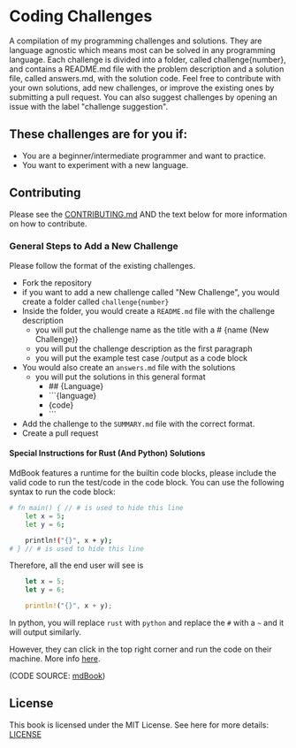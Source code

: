 # Coding Challenges

A compilation of my programming challenges and solutions. They are language agnostic which means most can be solved in any programming language. Each challenge is divided into a folder, called challenge{number}, and contains a README.md file with the problem description and a solution file, called answers.md, with the solution code. Feel free to contribute with your own solutions, add new challenges, or improve the existing ones by submitting a pull request. You can also suggest challenges by opening an issue with the label "challenge suggestion".

## These challenges are for you if:
- You are a beginner/intermediate programmer and want to practice.
- You want to experiment with a new language.

## Contributing
Please see the [CONTRIBUTING.md](/CONTRIBUTING.md) AND the text below for more information on how to contribute.

### General Steps to Add a New Challenge
Please follow the format of the existing challenges.

- Fork the repository
- if you want to add a new challenge called "New Challenge", you would create a folder called `challenge{number}`
- Inside the folder, you would create a `README.md` file with the challenge description
    - you will put the challenge name as the title with a # {name (New Challenge)}
    - you will put the challenge description as the first paragraph
    - you will put the example test case /output as a code block
- You would also create an `answers.md` file with the solutions
    - you will put the solutions in this general format
        - \#\# {Language}
        - \`\`\`{language}
        - {code}
        - \`\`\`
- Add the challenge to the `SUMMARY.md` file with the correct format.
- Create a pull request


#### Special Instructions for Rust (And Python) Solutions
MdBook features a runtime for the builtin code blocks, please include the valid code to run the test/code in the code block. You can use the following syntax to run the code block:

```bash
# fn main() { // # is used to hide this line
    let x = 5;
    let y = 6;

    println!("{}", x + y);
# } // # is used to hide this line
```

Therefore, all the end user will see is

```rust
    let x = 5;
    let y = 6;

    println!("{}", x + y);
```

In python, you will replace `rust` with `python` and replace the `#` with a `~` and it will output similarly.

However, they can click in the top right corner and run the code on their machine. More info [here](https://rust-lang.github.io/mdBook/format/mdbook.html).

(CODE SOURCE: [mdBook](https://rust-lang.github.io/mdBook/format/mdbook.html))

## License

This book is licensed under the MIT License. See here for more details: [LICENSE](https://raw.githubusercontent.com/ImmutableVariable/Coding-Challenges/main/LICENSE)
